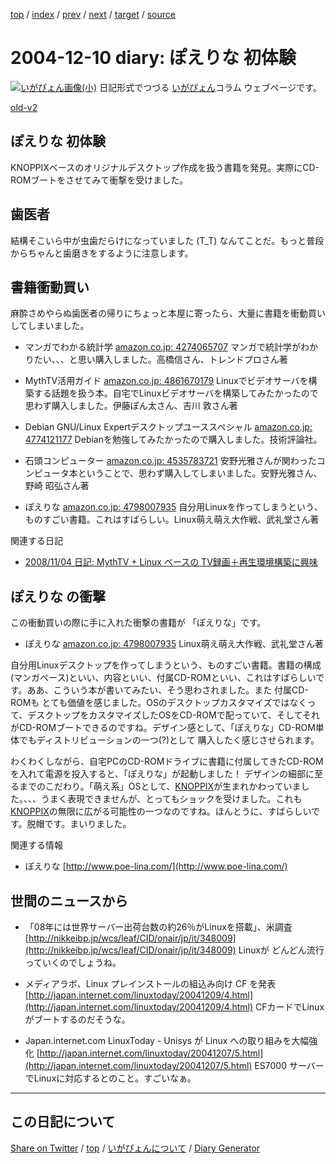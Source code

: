 [top](https://igapyon.github.io/diary/) 
 / [index](https://igapyon.github.io/diary/2004/index.html) 
 / [prev](https://igapyon.github.io/diary/2004/ig041209.html) 
 / [next](https://igapyon.github.io/diary/2004/ig041212.html) 
 / [target](https://igapyon.github.io/diary/2004/ig041210.html) 
 / [source](https://github.com/igapyon/diary/blob/gh-pages/2004/ig041210.html.src.md) 

2004-12-10 diary: ぽえりな <poe-lina/> 初体験
=====================================================================================================
[![いがぴょん画像(小)](https://igapyon.github.io/diary/images/iga200306s.jpg "いがぴょん")](https://igapyon.github.io/diary/memo/memoigapyon.html) 日記形式でつづる [いがぴょん](https://igapyon.github.io/diary/memo/memoigapyon.html)コラム ウェブページです。

[old-v2](ig041210-orig.html)

## ぽえりな <poe-lina/> 初体験

KNOPPIXベースのオリジナルデスクトップ作成を扱う書籍を発見。実際にCD-ROMブートをさせてみて衝撃を受けました。


## 歯医者

結構そこいら中が虫歯だらけになっていました (T_T) なんてことだ。もっと普段からちゃんと歯磨きをするように注意します。

## 書籍衝動買い

麻酔さめやらぬ歯医者の帰りにちょっと本屋に寄ったら、大量に書籍を衝動買いしてしまいました。

* マンガでわかる統計学
  [amazon.co.jp: 4274065707](http://www.amazon.co.jp/exec/obidos/ASIN/4274065707/igapyondiary-22)
  マンガで統計学がわかりたい、、、と思い購入しました。高橋信さん、トレンドプロさん著
  
* MythTV活用ガイド
  [amazon.co.jp: 4861670179](http://www.amazon.co.jp/exec/obidos/ASIN/4861670179/igapyondiary-22)
  Linuxでビデオサーバを構築する話題を扱う本。自宅でLinuxビデオサーバを構築してみたかったので思わず購入しました。伊藤ぽん太さん、吉川
  敦さん著
  
* Debian GNU/Linux Expertデスクトップユーススペシャル
  [amazon.co.jp: 4774121177](http://www.amazon.co.jp/exec/obidos/ASIN/4774121177/igapyondiary-22)
  Debianを勉強してみたかったので購入しました。技術評論社。
  
* 石頭コンピューター
  [amazon.co.jp: 4535783721](http://www.amazon.co.jp/exec/obidos/ASIN/4535783721/igapyondiary-22)
  安野光雅さんが関わったコンピュータ本ということで、思わず購入してしまいました。安野光雅さん、野崎
  昭弘さん著
  
* ぽえりな
  [amazon.co.jp: 4798007935](http://www.amazon.co.jp/exec/obidos/ASIN/4798007935/igapyondiary-22)
  自分用Linuxを作ってしまうという、ものすごい書籍。これはすばらしい。Linux萌え萌え大作戦、武礼堂さん著

関連する日記

* [2008/11/04 日記: MythTV + Linux ベースの TV録画＋再生環境構築に興味](../2008/ig081104.html)

## ぽえりな <poe-lina/> の衝撃

この衝動買いの際に手に入れた衝撃の書籍が 「ぽえりな」です。

* ぽえりな
  [amazon.co.jp: 4798007935](http://www.amazon.co.jp/exec/obidos/ASIN/4798007935/igapyondiary-22)
  Linux萌え萌え大作戦、武礼堂さん著

自分用Linuxデスクトップを作ってしまうという、ものすごい書籍。書籍の構成(マンガベース)といい、内容といい、付属CD-ROMといい、これはすばらしいです。ああ、こういう本が書いてみたい、そう思わされました。また 付属CD-ROMも とても価値を感じました。OSのデスクトップカスタマイズではなくって、デスクトップをカスタマイズしたOSをCD-ROMで配っていて、そしてそれがCD-ROMブートできるのですね。デザイン感として、「ぽえりな」CD-ROM単体でもディストリビューションの一つ(?)として 購入したく感じさせられます。

わくわくしながら、自宅PCのCD-ROMドライブに書籍に付属してきたCD-ROMを入れて電源を投入すると、「ぽえりな<poe-lina/>」が起動しました！ デザインの細部に至るまでのこだわり。「萌え系」OSとして、[KNOPPIX](http://www.igapyon.jp/igapyon/diary/keyword/knoppix.html)が生まれかわっていました。、、、うまく表現できませんが、とってもショックを受けました。これも[KNOPPIX](http://www.igapyon.jp/igapyon/diary/keyword/knoppix.html)の無限に広がる可能性の一つなのですね。ほんとうに、すばらしいです。脱帽です。まいりました。

関連する情報

* ぽえりな
  [http://www.poe-lina.com/](http://www.poe-lina.com/)

## 世間のニュースから

* 「08年には世界サーバー出荷台数の約26％がLinuxを搭載」、米調査
  [http://nikkeibp.jp/wcs/leaf/CID/onair/jp/it/348009](http://nikkeibp.jp/wcs/leaf/CID/onair/jp/it/348009)
  Linuxが どんどん流行っていくのでしょうね。
  
* メディアラボ、Linux プレインストールの組込み向け CF を発表
  [http://japan.internet.com/linuxtoday/20041209/4.html](http://japan.internet.com/linuxtoday/20041209/4.html)
  CFカードでLinuxがブートするのだそうな。
  
* Japan.internet.com LinuxToday - Unisys が Linux への取り組みを大幅強化
  [http://japan.internet.com/linuxtoday/20041207/5.html](http://japan.internet.com/linuxtoday/20041207/5.html)
  ES7000 サーバーでLinuxに対応するとのこと。すごいなぁ。

----------------------------------------------------------------------------------------------------

## この日記について

[Share on Twitter](https://twitter.com/intent/tweet?hashtags=igapyon%2Cdiary%2C%E3%81%84%E3%81%8C%E3%81%B4%E3%82%87%E3%82%93&text=%E3%81%BD%E3%81%88%E3%82%8A%E3%81%AA+%3Cpoe-lina%2F%3E+%E5%88%9D%E4%BD%93%E9%A8%93&url=https%3A%2F%2Figapyon.github.io%2Fdiary%2F2004%2Fig041210.html) / [top](../index.html) / [いがぴょんについて](https://igapyon.github.io/diary/memo/memoigapyon.html) / [Diary Generator](https://github.com/igapyon/igapyonv3)

